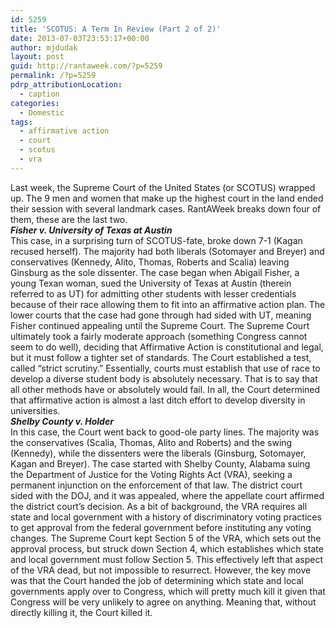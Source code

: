 ```yaml
---
id: 5259
title: 'SCOTUS: A Term In Review (Part 2 of 2)'
date: 2013-07-03T23:53:17+00:00
author: mjdudak
layout: post
guid: http://rantaweek.com/?p=5259
permalink: /?p=5259
pdrp_attributionLocation:
  - caption
categories:
  - Domestic
tags:
  - affirmative action
  - court
  - scotus
  - vra
---
```

<div id="stcpDiv">
  Last week, the Supreme Court of the United States (or SCOTUS) wrapped up. The 9 men and women that make up the highest court in the land ended their session with several landmark cases. RantAWeek breaks down four of them, these are the last two.
</div>

<div>
</div>

<div>
  <em><strong>Fisher v. University of Texas at Austin</strong></em>
</div>

<div>
  This case, in a surprising turn of SCOTUS-fate, broke down 7-1 (Kagan recused herself). The majority had both liberals (Sotomayer and Breyer) and conservatives (Kennedy, Alito, Thomas, Roberts and Scalia) leaving Ginsburg as the sole dissenter. The case began when Abigail Fisher, a young Texan woman, sued the University of Texas at Austin (therein referred to as UT) for admitting other students with lesser credentials because of their race allowing them to fit into an affirmative action plan. The lower courts that the case had gone through had sided with UT, meaning Fisher continued appealing until the Supreme Court. The Supreme Court ultimately took a fairly moderate approach (something Congress cannot seem to do well), deciding that Affirmative Action is constitutional and legal, but it must follow a tighter set of standards. The Court established a test, called &#8220;strict scrutiny.&#8221; Essentially, courts must establish that use of race to develop a diverse student body is absolutely necessary. That is to say that all other methods have or absolutely would fail. In all, the Court determined that affirmative action is almost a last ditch effort to develop diversity in universities.
</div>

<div>
</div>

<div>
  <strong><em>Shelby County v. Holder</em></strong>
</div>

<div>
  <em></em>In this case, the Court went back to good-ole party lines. The majority was the conservatives (Scalia, Thomas, Alito and Roberts) and the swing (Kennedy), while the dissenters were the liberals (Ginsburg, Sotomayer, Kagan and Breyer). The case started with Shelby County, Alabama suing the Department of Justice for the Voting Rights Act (VRA), seeking a permanent injunction on the enforcement of that law. The district court sided with the DOJ, and it was appealed, where the appellate court affirmed the district court&#8217;s decision. As a bit of background, the VRA requires all state and local government with a history of discriminatory voting practices to get approval from the federal government before instituting any voting changes. The Supreme Court kept Section 5 of the VRA, which sets out the approval process, but struck down Section 4, which establishes which state and local government must follow Section 5. This effectively left that aspect of the VRA dead, but not impossible to resurrect. However, the key move was that the Court handed the job of determining which state and local governments apply over to Congress, which will pretty much kill it given that Congress will be very unlikely to agree on anything. Meaning that, without directly killing it, the Court killed it.
</div>